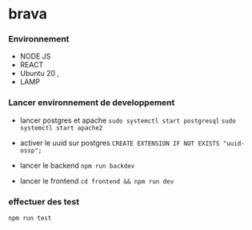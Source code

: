 # brava

### Environnement

- NODE JS
- REACT
- Ubuntu 20 ,
- LAMP

### Lancer environnement de developpement

- lancer postgres et apache
  `sudo systemctl start postgresql`
  `sudo systemctl start apache2`

- activer le uuid sur postgres
  `CREATE EXTENSION IF NOT EXISTS "uuid-ossp";`

- lancer le backend
  `npm run backdev`
- lancer le frontend
  `cd frontend && npm run dev`

### effectuer des test

```bash
npm run test
```
